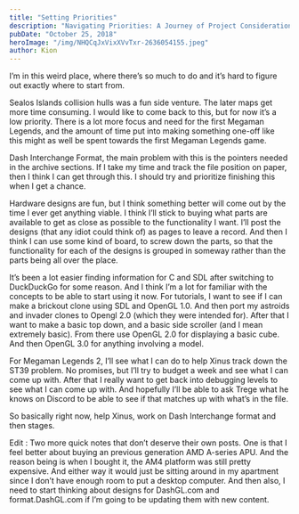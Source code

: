 ```yaml
---
title: "Setting Priorities"
description: "Navigating Priorities: A Journey of Project Considerations and Development Plans"
pubDate: "October 25, 2018"
heroImage: "/img/NHQCqJxVixXVvTxr-2636054155.jpeg"
author: Kion
---
```


I’m in this weird place, where there’s so much to do and it’s hard to figure out exactly where to start from.

Sealos Islands collision hulls was a fun side venture. The later maps get more time consuming. I would like to come back to this, but for now it’s a low priority. There is a lot more focus and need for the first Megaman Legends, and the amount of time put into making something one-off like this might as well be spent towards the first Megaman Legends game.

Dash Interchange Format, the main problem with this is the pointers needed in the archive sections. If I take my time and track the file position on paper, then I think I can get through this. I should try and prioritize finishing this when I get a chance.

Hardware designs are fun, but I think something better will come out by the time I ever get anything viable. I think I’ll stick to buying what parts are available to get as close as possible to the functionality I want. I’ll post the designs (that any idiot could think of) as pages to leave a record. And then I think I can use some kind of board, to screw down the parts, so that the functionality for each of the designs is grouped in someway rather than the parts being all over the place.

It’s been a lot easier finding information for C and SDL after switching to DuckDuckGo for some reason. And I think I’m a lot for familiar with the concepts to be able to start using it now. For tutorials, I want to see if I can make a brickout clone using SDL and OpenGL 1.0. And then port my astroids and invader clones to Opengl 2.0 (which they were intended for). After that I want to make a basic top down, and a basic side scroller (and I mean extremely basic). From there use OpenGL 2.0 for displaying a basic cube. And then OpenGL 3.0 for anything involving a model.

For Megaman Legends 2, I’ll see what I can do to help Xinus track down the ST39 problem. No promises, but I’ll try to budget a week and see what I can come up with. After that I really want to get back into debugging levels to see what I can come up with. And hopefully I’ll be able to ask Trege what he knows on Discord to be able to see if that matches up with what’s in the file.

So basically right now, help Xinus, work on Dash Interchange format and then stages.

Edit : Two more quick notes that don’t deserve their own posts. One is that I feel better about buying an previous generation AMD A-series APU. And the reason being is when I bought it, the AM4 platform was still pretty expensive. And either way it would just be sitting around in my apartment since I don’t have enough room to put a desktop computer. And then also, I need to start thinking about designs for DashGL.com and format.DashGL.com if I’m going to be updating them with new content.
